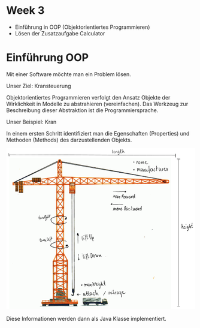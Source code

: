 # Week 3

* Einführung in OOP (Objektorientiertes Programmieren)
* Lösen der Zusatzaufgabe Calculator

# Einführung OOP

Mit einer Software möchte man ein Problem lösen.

Unser Ziel: Kransteuerung

Objektorientiertes Programmieren verfolgt den Ansatz Objekte der Wirklichkeit in Modelle zu abstrahieren (vereinfachen). Das Werkzeug zur Beschreibung dieser Abstraktion ist die Programmiersprache.

Unser Beispiel: Kran

In einem ersten Schritt identifiziert man die Egenschaften (Properties) und Methoden (Methods) des darzustellenden Objekts.

![](Crane.png)

Diese Informationen werden dann als Java Klasse implementiert.
